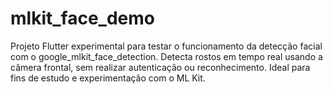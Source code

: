 # mlkit_face_demo
Projeto Flutter experimental para testar o funcionamento da detecção facial com o google_mlkit_face_detection. Detecta rostos em tempo real usando a câmera frontal, sem realizar autenticação ou reconhecimento. Ideal para fins de estudo e experimentação com o ML Kit.
